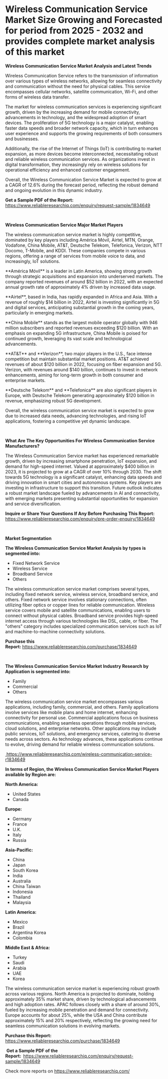 <p><h1>Wireless Communication Service Market Size Growing and Forecasted for period from 2025 - 2032 and provides complete market analysis of this market</h1></p><p><strong>Wireless Communication Service Market Analysis and Latest Trends</strong></p>
<p><p>Wireless Communication Service refers to the transmission of information over various types of wireless networks, allowing for seamless connectivity and communication without the need for physical cables. This service encompasses cellular networks, satellite communication, Wi-Fi, and other forms of wireless data transfer. </p><p>The market for wireless communication services is experiencing significant growth, driven by the increasing demand for mobile connectivity, advancements in technology, and the widespread adoption of smart devices. The proliferation of 5G technology is a major catalyst, enabling faster data speeds and broader network capacity, which in turn enhances user experience and supports the growing requirements of both consumers and businesses. </p><p>Additionally, the rise of the Internet of Things (IoT) is contributing to market expansion, as more devices become interconnected, necessitating robust and reliable wireless communication services. As organizations invest in digital transformation, they increasingly rely on wireless solutions for operational efficiency and enhanced customer engagement. </p><p>Overall, the Wireless Communication Service Market is expected to grow at a CAGR of 12.6% during the forecast period, reflecting the robust demand and ongoing evolution in this dynamic industry.</p></p>
<p><strong>Get a Sample PDF of the Report:&nbsp;</strong> <a href="https://www.reliableresearchiq.com/enquiry/request-sample/1834649?utm_campaign=2269&utm_medium=2&utm_source=Github&utm_content=ia&utm_term=11032025&utm_id=wireless-communication-service">https://www.reliableresearchiq.com/enquiry/request-sample/1834649</a></p>
<p>&nbsp;</p>
<p><strong>Wireless Communication Service Major Market Players</strong></p>
<p><p>The wireless communication service market is highly competitive, dominated by key players including América Móvil, Airtel, MTN, Orange, Vodafone, China Mobile, AT&T, Deutsche Telekom, Telefonica, Verizon, NTT Docomo, T-Mobile, and KDDI. These companies compete in various regions, offering a range of services from mobile voice to data, and increasingly, IoT solutions.</p><p>**América Móvil** is a leader in Latin America, showing strong growth through strategic acquisitions and expansion into underserved markets. The company reported revenues of around $52 billion in 2022, with an expected annual growth rate of approximately 4% driven by increased data usage.</p><p>**Airtel**, based in India, has rapidly expanded in Africa and Asia. With a revenue of roughly $14 billion in 2022, Airtel is investing significantly in 5G and digital services, anticipating substantial growth in the coming years, particularly in emerging markets.</p><p>**China Mobile** stands as the largest mobile operator globally with 946 million subscribers and reported revenues exceeding $120 billion. With an emphasis on expanding 5G infrastructure, China Mobile is poised for continued growth, leveraging its vast scale and technological advancements.</p><p>**AT&T** and **Verizon**, two major players in the U.S., face intense competition but maintain substantial market positions. AT&T achieved revenues of about $120 billion in 2022, focusing on fiber expansion and 5G. Verizon, with revenues around $140 billion, continues to invest in network enhancements, aiming for long-term growth in both consumer and enterprise markets.</p><p>**Deutsche Telekom** and **Telefonica** are also significant players in Europe, with Deutsche Telekom generating approximately $120 billion in revenue, emphasizing robust 5G development.</p><p>Overall, the wireless communication service market is expected to grow due to increased data needs, advancing technologies, and rising IoT applications, fostering a competitive yet dynamic landscape.</p></p>
<p>&nbsp;</p>
<p><strong>What Are The Key Opportunities For Wireless Communication Service Manufacturers?</strong></p>
<p><p>The Wireless Communication Service market has experienced remarkable growth, driven by increasing smartphone penetration, IoT expansion, and demand for high-speed internet. Valued at approximately $400 billion in 2023, it is projected to grow at a CAGR of over 10% through 2030. The shift towards 5G technology is a significant catalyst, enhancing data speeds and driving innovation in smart cities and autonomous systems. Key players are investing in infrastructure to support this transition. Future outlook indicates a robust market landscape fueled by advancements in AI and connectivity, with emerging markets presenting substantial opportunities for expansion and service diversification.</p></p>
<p><strong>Inquire or Share Your Questions If Any Before Purchasing This Report:</strong> <a href="https://www.reliableresearchiq.com/enquiry/pre-order-enquiry/1834649?utm_campaign=2269&utm_medium=2&utm_source=Github&utm_content=ia&utm_term=11032025&utm_id=wireless-communication-service">https://www.reliableresearchiq.com/enquiry/pre-order-enquiry/1834649</a></p>
<p>&nbsp;</p>
<p><strong>Market Segmentation</strong></p>
<p><strong>The Wireless Communication Service Market Analysis by types is segmented into:</strong></p>
<p><ul><li>Fixed Network Service</li><li>Wireless Service</li><li>Broadband Service</li><li>Others</li></ul></p>
<p><p>The wireless communication service market comprises several types, including fixed network service, wireless service, broadband service, and others. Fixed network service involves stationary connections, often utilizing fiber optics or copper lines for reliable communication. Wireless service covers mobile and satellite communications, enabling users to connect without physical cables. Broadband service provides high-speed internet access through various technologies like DSL, cable, or fiber. The "others" category includes specialized communication services such as IoT and machine-to-machine connectivity solutions.</p></p>
<p><strong>Purchase this Report:&nbsp;</strong><a href="https://www.reliableresearchiq.com/purchase/1834649?utm_campaign=2269&utm_medium=2&utm_source=Github&utm_content=ia&utm_term=11032025&utm_id=wireless-communication-service">https://www.reliableresearchiq.com/purchase/1834649</a></p>
<p>&nbsp;</p>
<p><strong>The Wireless Communication Service Market Industry Research by Application is segmented into:</strong></p>
<p><ul><li>Family</li><li>Commercial</li><li>Others</li></ul></p>
<p><p>The wireless communication service market encompasses various applications, including family, commercial, and others. Family applications involve services like mobile plans and home internet, enhancing connectivity for personal use. Commercial applications focus on business communications, enabling seamless operations through mobile services, cloud solutions, and enterprise networks. Other applications may include public services, IoT solutions, and emergency services, catering to diverse needs across sectors. As technology advances, these applications continue to evolve, driving demand for reliable wireless communication solutions.</p></p>
<p><a href="https://www.reliableresearchiq.com/wireless-communication-service-r1834649?utm_campaign=2269&utm_medium=2&utm_source=Github&utm_content=ia&utm_term=11032025&utm_id=wireless-communication-service">&nbsp;https://www.reliableresearchiq.com/wireless-communication-service-r1834649</a></p>
<p><strong>In terms of Region, the Wireless Communication Service Market Players available by Region are:</strong></p>
<p>
    <p> <strong> North America: </strong>
        <ul>
            <li>United States</li>
            <li>Canada</li>
        </ul>
        </p> 
    <p> <strong> Europe: </strong>
        <ul>
            <li>Germany</li>
            <li>France</li>
            <li>U.K.</li>
            <li>Italy</li>
            <li>Russia</li>
        </ul>
        </p> 
    <p> <strong> Asia-Pacific: </strong>
        <ul>
            <li>China</li>
            <li>Japan</li>
            <li>South Korea</li>
            <li>India</li>
            <li>Australia</li>
            <li>China Taiwan</li>
            <li>Indonesia</li>
            <li>Thailand</li>
            <li>Malaysia</li>
        </ul>
        </p> 
    <p> <strong> Latin America: </strong>
        <ul>
            <li>Mexico</li>
            <li>Brazil</li>
            <li>Argentina Korea</li>
            <li>Colombia</li>
        </ul>
        </p> 
    <p> <strong> Middle East & Africa: </strong>
        <ul>
            <li>Turkey</li>
            <li>Saudi</li>
            <li>Arabia</li>
            <li>UAE</li>
            <li>Korea</li>
        </ul>
    </p>
    </p>
<p><p>The wireless communication service market is experiencing robust growth across various regions. North America is projected to dominate, holding approximately 35% market share, driven by technological advancements and high adoption rates. APAC follows closely with a share of around 30%, fueled by increasing mobile penetration and demand for connectivity. Europe accounts for about 25%, while the USA and China contribute approximately 15% and 20% respectively, reflecting the growing need for seamless communication solutions in evolving markets.</p></p>
<p><strong>Purchase this Report: </strong><a href="https://www.reliableresearchiq.com/purchase/1834649?utm_campaign=2269&utm_medium=2&utm_source=Github&utm_content=ia&utm_term=11032025&utm_id=wireless-communication-service">https://www.reliableresearchiq.com/purchase/1834649</a></p>
<p>&nbsp;<strong>Get a Sample PDF of the Report:&nbsp;&nbsp;</strong><a href="https://www.reliableresearchiq.com/enquiry/request-sample/1834649?utm_campaign=2269&utm_medium=2&utm_source=Github&utm_content=ia&utm_term=11032025&utm_id=wireless-communication-service">https://www.reliableresearchiq.com/enquiry/request-sample/1834649</a></p>
<p><strong></strong></p>
<p>Check more reports on <a href="https://www.reliableresearchiq.com/?utm_campaign=2269&utm_medium=2&utm_source=Github&utm_content=ia&utm_term=11032025&utm_id=wireless-communication-service">https://www.reliableresearchiq.com/</a></p>